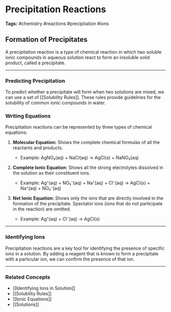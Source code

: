 # Precipitation Reactions

**Tags:** #chemistry #reactions #precipitation #ions

## Formation of Precipitates

A precipitation reaction is a type of chemical reaction in which two soluble ionic compounds in aqueous solution react to form an insoluble solid product, called a precipitate.

---

### Predicting Precipitation

To predict whether a precipitate will form when two solutions are mixed, we can use a set of [[Solubility Rules]]. These rules provide guidelines for the solubility of common ionic compounds in water.

### Writing Equations

Precipitation reactions can be represented by three types of chemical equations:

1.  **Molecular Equation:** Shows the complete chemical formulas of all the reactants and products.
    - Example: AgNO₃(aq) + NaCl(aq) → AgCl(s) + NaNO₃(aq)

2.  **Complete Ionic Equation:** Shows all the strong electrolytes dissolved in the solution as their constituent ions.
    - Example: Ag⁺(aq) + NO₃⁻(aq) + Na⁺(aq) + Cl⁻(aq) → AgCl(s) + Na⁺(aq) + NO₃⁻(aq)

3.  **Net Ionic Equation:** Shows only the ions that are directly involved in the formation of the precipitate. Spectator ions (ions that do not participate in the reaction) are omitted.
    - Example: Ag⁺(aq) + Cl⁻(aq) → AgCl(s)

---

### Identifying Ions

Precipitation reactions are a key tool for identifying the presence of specific ions in a solution. By adding a reagent that is known to form a precipitate with a particular ion, we can confirm the presence of that ion.

---

### Related Concepts

- [[Identifying Ions in Solution]]
- [[Solubility Rules]]
- [[Ionic Equations]]
- [[Solutions]]
